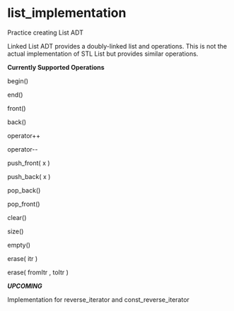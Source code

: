 # list_implementation
Practice creating List ADT

Linked List ADT provides a doubly-linked list and operations. This is not the actual implementation of STL List but provides similar operations.

********Currently Supported Operations********

begin()

end()

front()

back()

operator++

operator--

push_front( x )

push_back( x )

pop_back()

pop_front()

clear()

size()

empty()

erase( itr )

erase( fromItr , toItr )



*****UPCOMING*****

Implementation for reverse_iterator and const_reverse_iterator
